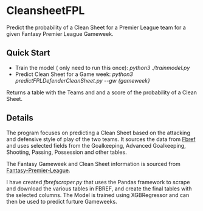 # CleansheetFPL
Predict the probability of a Clean Sheet for a Premier League team for a given Fantasy Premier League Gameweek.

## Quick Start
- Train the model ( only need to run this once): 
*python3 ./trainmodel.py*
- Predict Clean Sheet for a Game week: 
*python3 predictFPLDefenderCleanSheet.py --gw {gameweek}*
  
Returns a table with the Teams and and a score of the probability of a Clean Sheet.
  
## Details
The program focuses on predicting a Clean Sheet based on the attacking and defensive style of play of the two teams. It sources the data from [Fbref](https://fbref.com/en/comps/9/Premier-League-Stats) and uses selected fields from the Goalkeeping, Advanced Goalkeeping, Shooting, Passing, Possession and other tables. 
  
The Fantasy Gameweek and Clean Sheet information is sourced from [Fantasy-Premier-League](https://github.com/vaastav/Fantasy-Premier-League).
  
I have created *fbrefscraper.py* that uses the Pandas framework to scrape and download the various tables in FBREF, and create the final tables with the selected columns. The Model is trained using XGBRegressor and can then be used to predict furture Gameweeks.

  

